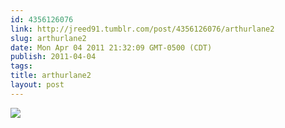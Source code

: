 ```yaml
---
id: 4356126076
link: http://jreed91.tumblr.com/post/4356126076/arthurlane2
slug: arthurlane2
date: Mon Apr 04 2011 21:32:09 GMT-0500 (CDT)
publish: 2011-04-04
tags: 
title: arthurlane2
layout: post
---
```



![](http://24.media.tumblr.com/tumblr_lizu1cVigZ1qhcgtpo1_400.jpg)


